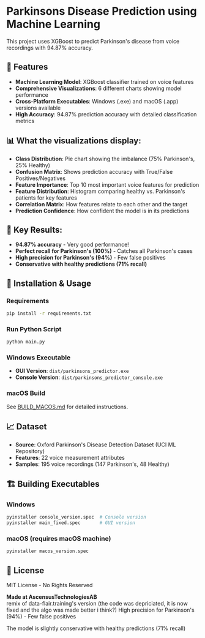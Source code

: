 ﻿# Parkinsons Disease Prediction using Machine Learning

This project uses XGBoost to predict Parkinson's disease from voice recordings with 94.87% accuracy.

## 🚀 Features

- **Machine Learning Model**: XGBoost classifier trained on voice features
- **Comprehensive Visualizations**: 6 different charts showing model performance
- **Cross-Platform Executables**: Windows (.exe) and macOS (.app) versions available
- **High Accuracy**: 94.87% prediction accuracy with detailed classification metrics

## 📊 What the visualizations display:

- **Class Distribution**: Pie chart showing the imbalance (75% Parkinson's, 25% Healthy)
- **Confusion Matrix**: Shows prediction accuracy with True/False Positives/Negatives
- **Feature Importance**: Top 10 most important voice features for prediction
- **Feature Distribution**: Histogram comparing healthy vs. Parkinson's patients for key features
- **Correlation Matrix**: How features relate to each other and the target
- **Prediction Confidence**: How confident the model is in its predictions

## 🎯 Key Results:
- **94.87% accuracy** - Very good performance!
- **Perfect recall for Parkinson's (100%)** - Catches all Parkinson's cases
- **High precision for Parkinson's (94%)** - Few false positives
- **Conservative with healthy predictions (71% recall)**

## 🔧 Installation & Usage

### Requirements
```bash
pip install -r requirements.txt
```

### Run Python Script
```bash
python main.py
```

### Windows Executable
- **GUI Version**: `dist/parkinsons_predictor.exe`
- **Console Version**: `dist/parkinsons_predictor_console.exe`

### macOS Build
See [BUILD_MACOS.md](BUILD_MACOS.md) for detailed instructions.

## 📈 Dataset
- **Source**: Oxford Parkinson's Disease Detection Dataset (UCI ML Repository)
- **Features**: 22 voice measurement attributes
- **Samples**: 195 voice recordings (147 Parkinson's, 48 Healthy)

## 🏗️ Building Executables

### Windows
```bash
pyinstaller console_version.spec  # Console version
pyinstaller main_fixed.spec       # GUI version
```

### macOS (requires macOS machine)
```bash
pyinstaller macos_version.spec
```

## 📜 License
MIT License - No Rights Reserved

**Made at AscensusTechnologiesAB**<br>
remix of data-flair.training's version (the code was depriciated, it is now fixed and the algo was made better i think?)
High precision for Parkinson's (94%) - Few false positives

The model is slightly conservative with healthy predictions (71% recall)


